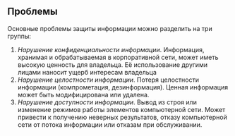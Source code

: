 ## Проблемы

Основные проблемы защиты информации можно разделить на три группы:
1. *Нарушение конфиденциальности информации*. Информация, хранимая и обрабатываемая в корпоративной сети, может иметь высокую ценность для владельца. Её использование другими лицами наносит ущерб интересам владельца
2. *Нарушение целостности информации*. Потеря целостности информации (компрометация, дезинформация). Ценная информация может быть модифицирована или удалена.
3. *Нарушение доступности информации*. Вывод из строя или изменение режимов работы элементов компьютерной сети. Может привести к получению неверных результатов, отказу компьютерной сети от потока информации или отказам при обслуживании.


